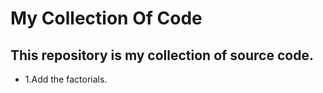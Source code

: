# My Collection Of Code
## This repository is my collection of source code.
- 1.Add the factorials.
